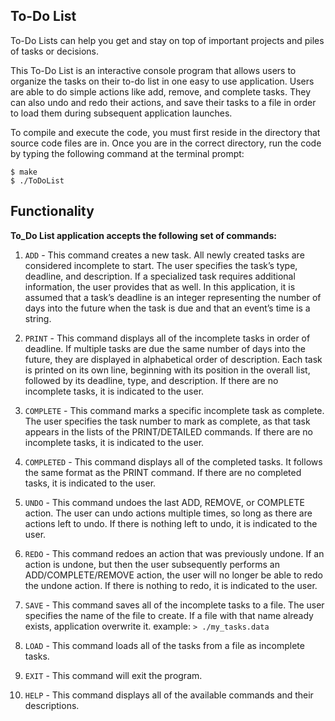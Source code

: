 ## To-Do List

To-Do Lists can help you get and stay on top of important projects and piles of tasks or decisions.

This To-Do List is an interactive console program that allows users to organize the tasks on their to-do list in one easy to use application. Users are able to do simple actions like add, remove, and complete tasks. They can also undo and redo their actions, and save their tasks to a file in order to load them during subsequent application launches.

To compile and execute the code, you must first reside in the directory that source code files are in. Once you are in the correct directory, run the code by typing the following command at the terminal prompt:

```
$ make
$ ./ToDoList
```

## Functionality

**To_Do List application accepts the following set of commands:**

1.	`ADD` - This command creates a new task. All newly created tasks are considered incomplete to start. The user specifies the task’s type, deadline, and description. If a specialized task requires additional information, the user provides that as well. In this application, it is assumed that a task’s deadline is an integer representing the number of days into the future when the task is due and  that an event’s time is a string.

2.  `PRINT` - This command displays all of the incomplete tasks in order of deadline. If multiple tasks are due the same number of days into the future, they are displayed in alphabetical order of description. Each task is printed on its own line, beginning with its position in the overall list, followed by its deadline, type, and description. If there are no incomplete tasks, it is indicated to the user.

3. `COMPLETE` - This command marks a specific incomplete task as complete. The user specifies the task number to mark as complete, as that task appears in the lists of the PRINT/DETAILED commands. If there are no incomplete tasks, it is indicated to the user.

4.  `COMPLETED` - This command displays all of the completed tasks. It follows the same format as the PRINT command. If there are no completed tasks, it is indicated to the user.

5.  `UNDO` - This command undoes the last ADD, REMOVE, or COMPLETE action. The user can undo actions multiple times, so long as there are actions left to undo. If there is nothing left to undo, it is indicated to the user.

6.  `REDO` -  This command redoes an action that was previously undone. If an action is undone, but then the user subsequently performs an ADD/COMPLETE/REMOVE action, the user will no longer be able to redo the undone action. If there is nothing to redo, it is indicated to the user.

7.  `SAVE` -  This command saves all of the incomplete tasks to a file. The user specifies the name of the file to create. If a file with that name already exists, application overwrite it.
example:
            ```
            > ./my_tasks.data
            ```
8.  `LOAD` - This command loads all of the tasks from a file as incomplete tasks.

9.  `EXIT` - This command will exit the program.

10. `HELP` - This command displays all of the available commands and their descriptions.
